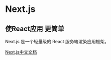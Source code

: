 # Next.js

## 使React应用 更简单

Next.js 是一个轻量级的 React 服务端渲染应用框架。

[Next.js中文文档](https://nextjs.frontendx.cn/)
